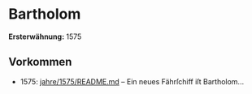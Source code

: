# Bartholom

**Ersterwähnung:** 1575

## Vorkommen
- 1575: [jahre/1575/README.md](../jahre/1575/README.md) – Ein neues Fährſchiff iſt Bartholom...
